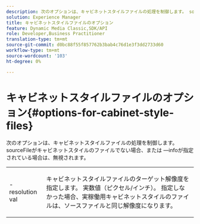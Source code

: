 ```yaml
---
description: 次のオプションは、キャビネットスタイルファイルの処理を制御します。 sourceFileがキャビネットスタイルのファイルでない場合、または —infoが指定されている場合は、無視されます。
solution: Experience Manager
title: キャビネットスタイルファイルのオプション
feature: Dynamic Media Classic,SDK/API
role: Developer,Business Practitioner
translation-type: tm+mt
source-git-commit: d0bc88f55f857762b3bab4c76d1e3f3dd2733d60
workflow-type: tm+mt
source-wordcount: '103'
ht-degree: 0%

---
```



# キャビネットスタイルファイルのオプション{#options-for-cabinet-style-files}

次のオプションは、キャビネットスタイルファイルの処理を制御します。 sourceFileがキャビネットスタイルのファイルでない場合、または —infoが指定されている場合は、無視されます。

<table id="simpletable_332B78DDEB6540708844AB54AE321F9B"> 
 <tr class="strow"> 
  <td class="stentry"> <p><span class="codeph">-resolution  <span class="varname"> val</span></span> </p> </td> 
  <td class="stentry"> <p>キャビネットスタイルファイルのターゲット解像度を指定します。 実数値（ピクセル/インチ）。 指定しなかった場合、実稼働用キャビネットスタイルのファイルは、ソースファイルと同じ解像度になります。 </p></td> 
 </tr> 
</table>

